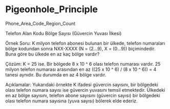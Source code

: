 # Pigeonhole_Principle
Phone_Area_Code_Region_Count

Telefon Alan Kodu Bölge Sayısı (Güvercin Yuvası İlkesi)

Örnek Soru: K milyon telefon abonesi bulunan bir ülkede, telefon numaraları bölge kodundan sonra NXX-XXXX (N = (2...9), X = (0...9)) biçimindedir. Buna göre bu ülkede en az kaç bölge vardır?

Çözüm: K = 25 ise. Bir bölgede 8 x 10 ^ 6 olası telefon numarası vardır. 25 milyon telefon numarası arasından en az ((25 x 10 ^ 6) / (8 x 10 ^ 6)) = 4 tanesi aynıdır. Bu durumda en az 4 bölge vardır.

Açıklamalar: Yukarıdaki örnekte K ifadesi güvercin sayısını, bir bölgedeki olası telefon numara sayısı ise güvercin yuvasını temsil etmektedir. Ülkedeki en az bölge sayısını, telefon abone sayısını (güvercin sayısı) bir bölgedeki olası telefon numara sayısına (yuva sayısı) bölerek elde ederiz.
